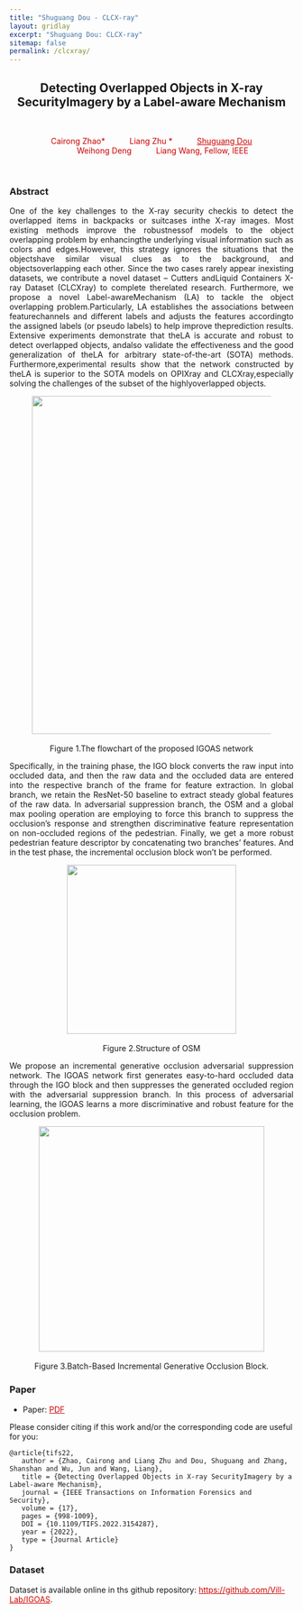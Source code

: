 ```yaml
---
title: "Shuguang Dou - CLCX-ray"
layout: gridlay
excerpt: "Shuguang Dou: CLCX-ray"
sitemap: false
permalink: /clcxray/
---
```


[comment]: Title
<h2 align="center"> Detecting Overlapped Objects in X-ray SecurityImagery by a Label-aware Mechanism </h2>
<p>&nbsp;</p>

[comment]: Authors
<p style="text-align: center;">
<a style="color: #CC0000">Cairong Zhao* </a>
&nbsp;&nbsp;&nbsp;&nbsp;&nbsp;&nbsp;&nbsp;&nbsp;&nbsp;
<a style="color: #CC0000">Liang Zhu *</a>
&nbsp;&nbsp;&nbsp;&nbsp;&nbsp;&nbsp;&nbsp;&nbsp;&nbsp;
<a href="https://shuguang-52.github.io/" style="color: #CC0000"> Shuguang Dou </a>
<br/>
&nbsp;&nbsp;&nbsp;&nbsp;&nbsp;&nbsp;&nbsp;&nbsp;&nbsp;
<a style="color: #CC0000">Weihong Deng</a> 
 &nbsp;&nbsp;&nbsp;&nbsp;&nbsp;&nbsp;&nbsp;&nbsp;&nbsp;
<a style="color: #CC0000">Liang Wang, Fellow, IEEE </a>
<br/>
</p>
<p>&nbsp;</p>

[comment]: Abstract
<h3> Abstract </h3>
<p style="text-align:justify; text-justify:inter-ideograph;">One of the key challenges to the X-ray security checkis to detect the overlapped items in backpacks or suitcases inthe X-ray images. Most existing methods improve the robustnessof models to the object overlapping problem by enhancingthe underlying visual information such as colors and edges.However, this strategy ignores the situations that the objectshave similar visual clues as to the background, and objectsoverlapping each other. Since the two cases rarely appear inexisting datasets, we contribute a novel dataset – Cutters andLiquid Containers X-ray Dataset (CLCXray) to complete therelated research. Furthermore, we propose a novel Label-awareMechanism (LA) to tackle the object overlapping problem.Particularly, LA establishes the associations between featurechannels and different labels and adjusts the features accordingto the assigned labels (or pseudo labels) to help improve theprediction results. Extensive experiments demonstrate that theLA is accurate and robust to detect overlapped objects, andalso validate the effectiveness and the good generalization of theLA for arbitrary state-of-the-art (SOTA) methods. Furthermore,experimental results show that the network constructed by theLA is superior to the SOTA models on OPIXray and CLCXray,especially solving the challenges of the subset of the highlyoverlapped objects.</p>

<center>
<figure>
		<div id="projectid">
    <img src="{{ site.url }}{{ site.baseurl }}/images/pubpic/21_tip_igoas.png" width="600px" />
		</div>
<figcaption>
<br>
Figure 1.The flowchart of the proposed IGOAS network
</figcaption>
</figure>
</center>

<p style="text-align:justify; text-justify:inter-ideograph;">
Specifically, in the training phase, the IGO block converts the raw input into occluded data, and then the raw data and the occluded data are entered into the respective branch of the frame for feature extraction. In global branch, we retain the ResNet-50 baseline to extract steady global features of the raw data. In adversarial suppression branch, the OSM and a global max pooling operation are employing to force this branch to suppress the occlusion’s response and strengthen discriminative feature representation on non-occluded regions of the pedestrian. Finally, we get a more robust pedestrian feature descriptor by concatenating two branches’ features. And in the test phase, the incremental occlusion block won’t be performed. </p>

<center>
<figure>
		<div id="projectid">
    <img src="{{ site.url }}{{ site.baseurl }}/images/projectpic/21_igoas_osm.png" width="300px" />
		</div>

<figcaption>
<br>
Figure 2.Structure of OSM
</figcaption>
</figure>
</center>
<p style="text-align:justify; text-justify:inter-ideograph;">We propose an incremental generative occlusion adversarial suppression network. The IGOAS network first generates easy-to-hard occluded data through the IGO block and then suppresses the generated occluded region with the adversarial suppression branch. In this process of adversarial learning, the IGOAS learns a more discriminative and robust feature for the occlusion problem.</p>


<center>
<figure>
		<div id="projectid">
    <img src="{{ site.url }}{{ site.baseurl }}/images/projectpic/21_igoas_igo.png" width="400px" />
		</div>
<figcaption>
<br>
Figure 3.Batch-Based Incremental Generative Occlusion Block.

</figcaption>
</figure>
</center>


[comment]: Paper
<h3> Paper </h3>

- Paper: <a href="{{ site.url }}{{ site.baseurl }}/papers/22tifs_clcxray.pdf" style="color: #CC0000"> PDF </a>

Please consider citing if this work and/or the corresponding code are useful for you:

```
@article{tifs22,
   author = {Zhao, Cairong and Liang Zhu and Dou, Shuguang and Zhang, Shanshan and Wu, Jun and Wang, Liang},
   title = {Detecting Overlapped Objects in X-ray SecurityImagery by a Label-aware Mechanism},
   journal = {IEEE Transactions on Information Forensics and Security},
   volume = {17},
   pages = {998-1009},
   DOI = {10.1109/TIFS.2022.3154287},
   year = {2022},
   type = {Journal Article}
}
```

[comment]: Dataset
<h3> Dataset </h3>
Dataset is available online in ths github repository:
<a href="https://github.com/Vill-Lab/CLCXray" style="color: #CC0000">https://github.com/Vill-Lab/IGOAS</a>.


